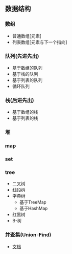## 数据结构

### 数组
- 普通数组[元素]
- 列表数组[元素与下一个指向]

### 队列(先进先出)
- 基于数组的队列
- 基于栈的队列
- 基于列表的队列
- 循环队列

### 栈(后进先出)
- 基于数组的栈
- 基于列表的栈

### 堆

### map

### set

### tree
- 二叉树
- 线段树
- 字典树
    - 基于TreeMap
    - 基于HashMap
- 红黑树
- B-树

### 并查集(Union-Find)
- [文档](https://blog.csdn.net/guoziqing506/article/details/78752557)
